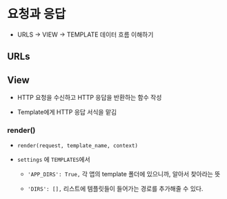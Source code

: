 # 요청과 응답

- URLS -> VIEW -> TEMPLATE 데이터 흐름 이해하기

## URLs


## View

- HTTP 요청을 수신하고 HTTP 응답을 반환하는 함수 작성

- Template에게 HTTP 응답 서식을 맡김

### render()

- `render(request, template_name, context)`

- `settings` 에 `TEMPLATES`에서 

    - `'APP_DIRS': True,` 각 앱의 template 폴더에 있으니까, 알아서 찾아라는 뜻

    - `'DIRS': [],` 리스트에 템플릿들이 들어가는 경로를 추가해줄 수 있다.